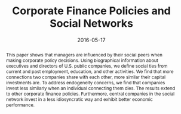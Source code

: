 ---
title: "Corporate Finance Policies and Social Networks"
collection: publications
category: Published_Papers
permalink: /publication/social-networks
date: 2016-05-17
venue: 'Management Science'
paperurl: '/files/pdf/Research/Social_Networks.pdf'
paperurl_appendix: '/files/pdf/Research/Social_Networks_Online_Appendix.pdf'
link: 'https://doi.org/10.1287/mnsc.2016.2433'
citation: 'Fracassi, C. 2017. &quot;Corporate Finance Policies and Social Networks.&quot; <i>Management Science</i> 63 (8), 2420-2438.'
abstract: 'This paper shows that managers are influenced by their social peers when making corporate policy decisions. Using biographical information about executives and directors of U.S. public companies, we define social ties from current and past employment, education, and other activities. We find that more connections two companies share with each other, more similar their capital investments are. To address endogeneity concerns, we find that companies invest less similarly when an individual connecting them dies. The results extend to other corporate finance policies. Furthermore, central companies in the social network invest in a less idiosyncratic way and exhibit better economic performance.'
---